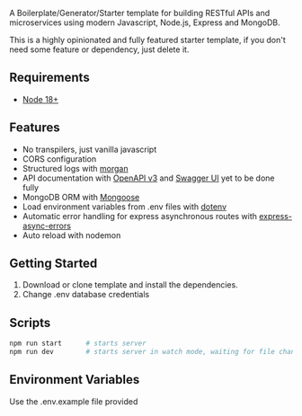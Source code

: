 
A Boilerplate/Generator/Starter template for building RESTful APIs and microservices using modern Javascript, Node.js, Express and MongoDB.

This is a highly opinionated and fully featured starter template, if you don't need some feature or dependency, just delete it.

## Requirements

- [Node 18+](https://nodejs.org/en/download/)

## Features

- No transpilers, just vanilla javascript
- CORS configuration
- Structured logs with [morgan](https://github.com/expressjs/morgan)
- API documentation with [OpenAPI v3](https://swagger.io/specification/) and [Swagger UI](https://swagger.io/tools/swagger-ui/) yet to be done fully 
- MongoDB ORM with [Mongoose](https://mongoosejs.com/)
- Load environment variables from .env files with [dotenv](https://github.com/rolodato/dotenv-safe)
- Automatic error handling for express asynchronous routes with [express-async-errors](https://github.com/davidbanham/express-async-errors)
- Auto reload with nodemon

## Getting Started


1. Download  or clone template and install the dependencies.
2. Change .env database credentials

## Scripts
```bash
npm run start      # starts server
npm run dev        # starts server in watch mode, waiting for file changes
```

## Environment Variables

Use the .env.example file provided 

